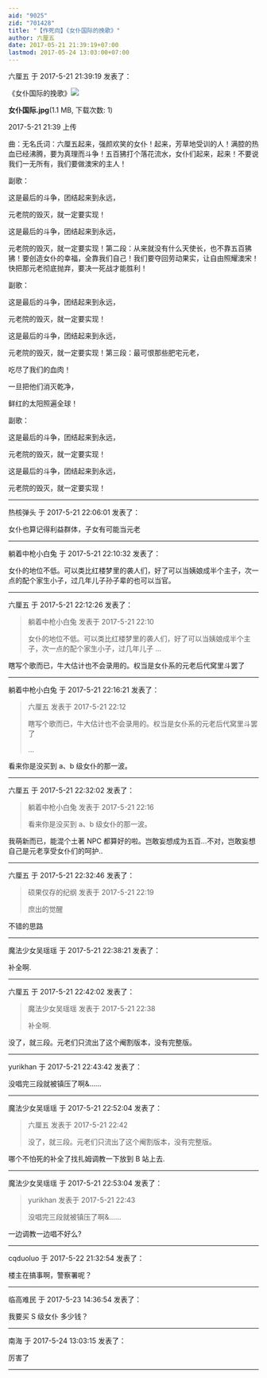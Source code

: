 ```yaml
---
aid: "9025"
zid: "701428"
title: "【作死向】《女仆国际的挽歌》"
author: 六厘五
date: 2017-05-21 21:39:19+07:00
lastmod: 2017-05-24 13:03:00+07:00
---
```


六厘五 于 2017-5-21 21:39:19 发表了：

《女仆国际的挽歌》![](/9025/213910xovkoh6we3viw2h6.jpg)

**女仆国际.jpg**(1.1 MB, 下载次数: 1)

2017-5-21 21:39 上传

曲：无名氏词：六厘五起来，强颜欢笑的女仆！起来，芳草地受训的人！满腔的热血已经沸腾，要为真理而斗争！五百狒打个落花流水，女仆们起来，起来！不要说我们一无所有，我们要做澳宋的主人！

副歌：

这是最后的斗争，团结起来到永远，

元老院的毁灭，就一定要实现！

这是最后的斗争，团结起来到永远，

元老院的毁灭，就一定要实现！第二段：从来就没有什么天使长，也不靠五百狒狒！要创造女仆的幸福，全靠我们自己！我们要夺回劳动果实，让自由照耀澳宋！快把那元老彻底抛弃，要决一死战才能胜利！

副歌：

这是最后的斗争，团结起来到永远，

元老院的毁灭，就一定要实现！

这是最后的斗争，团结起来到永远，

元老院的毁灭，就一定要实现！第三段：最可恨那些肥宅元老，

吃尽了我们的血肉！

一旦把他们消灭乾净，

鲜红的太阳照遍全球！

副歌：

这是最后的斗争，团结起来到永远，

元老院的毁灭，就一定要实现！

这是最后的斗争，团结起来到永远，

元老院的毁灭，就一定要实现！

---

热核弹头 于 2017-5-21 22:06:01 发表了：

女仆也算记得利益群体，子女有可能当元老

---

躺着中枪小白兔 于 2017-5-21 22:10:32 发表了：

女仆的地位不低。可以类比红楼梦里的袭人们，好了可以当姨娘成半个主子，次一点的配个家生小子，过几年儿子孙子辈的也可以当官。

---

六厘五 于 2017-5-21 22:12:26 发表了：

> 躺着中枪小白兔 发表于 2017-5-21 22:10
>
> 女仆的地位不低。可以类比红楼梦里的袭人们，好了可以当姨娘成半个主子，次一点的配个家生小子，过几年儿子 ...

瞎写个歌而已，牛大估计也不会录用的。权当是女仆系的元老后代窝里斗罢了

---

躺着中枪小白兔 于 2017-5-21 22:16:21 发表了：

> 六厘五 发表于 2017-5-21 22:12
>
> 瞎写个歌而已，牛大估计也不会录用的。权当是女仆系的元老后代窝里斗罢了
>
> ...

看来你是没买到 a、b 级女仆的那一波。

---

六厘五 于 2017-5-21 22:32:02 发表了：

> 躺着中枪小白兔 发表于 2017-5-21 22:16
>
> 看来你是没买到 a、b 级女仆的那一波。

我萌新而已，能混个土著 NPC 都算好的啦。岂敢妄想成为五百...不对，岂敢妄想自己是元老享受女仆们的呵护..

---

六厘五 于 2017-5-21 22:32:46 发表了：

> 硕果仅存的纪纲 发表于 2017-5-21 22:19
>
> 庶出的觉醒

不错的思路

---

魔法少女吴瑶瑶 于 2017-5-21 22:38:21 发表了：

补全啊.

---

六厘五 于 2017-5-21 22:42:02 发表了：

> 魔法少女吴瑶瑶 发表于 2017-5-21 22:38
>
> 补全啊.

没了，就三段。元老们只流出了这个阉割版本，没有完整版。

---

yurikhan 于 2017-5-21 22:43:42 发表了：

没唱完三段就被镇压了啊&……

---

魔法少女吴瑶瑶 于 2017-5-21 22:52:04 发表了：

> 六厘五 发表于 2017-5-21 22:42
>
> 没了，就三段。元老们只流出了这个阉割版本，没有完整版。

哪个不怕死的补全了找扎姆调教一下放到 B 站上去.

---

魔法少女吴瑶瑶 于 2017-5-21 22:53:04 发表了：

> yurikhan 发表于 2017-5-21 22:43
>
> 没唱完三段就被镇压了啊&……

一边调教一边唱不好么?

---

cqduoluo 于 2017-5-22 21:32:54 发表了：

楼主在搞事啊，警察署呢？

---

临高难民 于 2017-5-23 14:36:54 发表了：

我要买 S 级女仆 多少钱？

---

南海 于 2017-5-24 13:03:15 发表了：

厉害了

---

